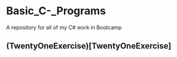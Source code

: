 # Basic_C-_Programs
 A repository for all of my C# work in Bootcamp

 ## (TwentyOneExercise)[TwentyOneExercise]
